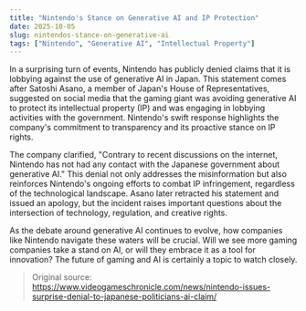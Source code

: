 ```yaml
---
title: "Nintendo's Stance on Generative AI and IP Protection"
date: 2025-10-05
slug: nintendos-stance-on-generative-ai
tags: ["Nintendo", "Generative AI", "Intellectual Property"]
---
```

In a surprising turn of events, Nintendo has publicly denied claims that it is lobbying against the use of generative AI in Japan. This statement comes after Satoshi Asano, a member of Japan's House of Representatives, suggested on social media that the gaming giant was avoiding generative AI to protect its intellectual property (IP) and was engaging in lobbying activities with the government. Nintendo's swift response highlights the company's commitment to transparency and its proactive stance on IP rights.

The company clarified, "Contrary to recent discussions on the internet, Nintendo has not had any contact with the Japanese government about generative AI." This denial not only addresses the misinformation but also reinforces Nintendo's ongoing efforts to combat IP infringement, regardless of the technological landscape. Asano later retracted his statement and issued an apology, but the incident raises important questions about the intersection of technology, regulation, and creative rights.

As the debate around generative AI continues to evolve, how companies like Nintendo navigate these waters will be crucial. Will we see more gaming companies take a stand on AI, or will they embrace it as a tool for innovation? The future of gaming and AI is certainly a topic to watch closely.
> Original source: https://www.videogameschronicle.com/news/nintendo-issues-surprise-denial-to-japanese-politicians-ai-claim/